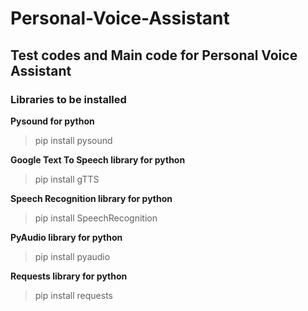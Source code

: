 # Personal-Voice-Assistant

## Test codes and Main code for Personal Voice Assistant

### Libraries to be installed 

**Pysound for python**

> pip install pysound

**Google Text To Speech library for python**

> pip install gTTS

**Speech Recognition library for python**

> pip install SpeechRecognition

**PyAudio library for python**

> pip install pyaudio

**Requests library for python**

> pip install requests

